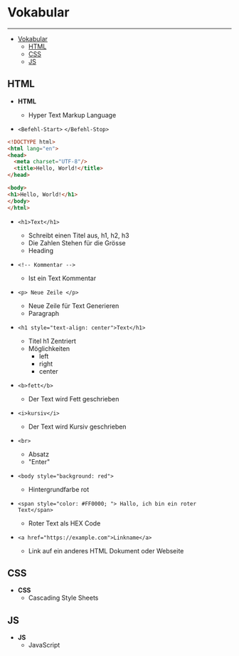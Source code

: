 # Vokabular

---

<!--toc:start-->

- [Vokabular](#vokabular)
  - [HTML](#html)
  - [CSS](#css)
  - [JS](#js)
  <!--toc:end-->

## HTML

- **HTML**

  - Hyper Text Markup Language

- `<Befehl-Start>` `</Befehl-Stop>`

```html
<!DOCTYPE html>
<html lang="en">
<head>
  <meta charset="UTF-8"/>
  <title>Hello, World!</title>
</head>

<body>
<h1>Hello, World!</h1>
</body>
</html>
```

- `<h1>Text</h1>`
  - Schreibt einen Titel aus, h1, h2, h3
  - Die Zahlen Stehen für die Grösse
  - Heading

- `<!-- Kommentar -->`
  - Ist ein Text Kommentar

- `<p> Neue Zeile </p>`
  - Neue Zeile für Text Generieren
  - Paragraph

- `<h1 style="text-align: center">Text</h1>`
  - Titel h1 Zentriert
  - Möglichkeiten
    - left
    - right
    - center

- `<b>fett</b>`
  - Der Text wird Fett geschrieben

- `<i>kursiv</i>`
  - Der Text wird Kursiv geschrieben

- `<br>`
  - Absatz
  - "Enter"

- `<body style="background: red">`
  - Hintergrundfarbe rot

- `<span style="color: #FF0000; "> Hallo, ich bin ein roter Text</span>`
  - Roter Text als HEX Code

- `<a href="https://example.com">Linkname</a>`
  - Link auf ein anderes HTML Dokument oder Webseite

## CSS

- **CSS**
  - Cascading Style Sheets

## JS

- **JS**
  - JavaScript
